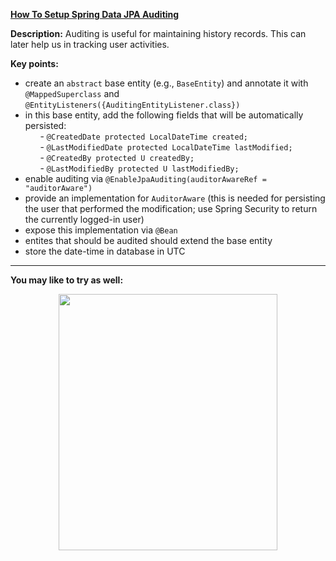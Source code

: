 **[How To Setup Spring Data JPA Auditing](https://github.com/AnghelLeonard/Hibernate-SpringBoot/tree/master/HibernateSpringBootAudit)**
 
**Description:** Auditing is useful for maintaining history records. This can later help us in tracking user activities. 
 
**Key points:**
- create an `abstract` base entity (e.g., `BaseEntity`) and annotate it with `@MappedSuperclass` and `@EntityListeners({AuditingEntityListener.class})`
- in this base entity, add the following fields that will be automatically persisted:\
     &nbsp;&nbsp;&nbsp;&nbsp;&nbsp;&nbsp;- `@CreatedDate protected LocalDateTime created;`\
     &nbsp;&nbsp;&nbsp;&nbsp;&nbsp;&nbsp;- `@LastModifiedDate protected LocalDateTime lastModified;`\
     &nbsp;&nbsp;&nbsp;&nbsp;&nbsp;&nbsp;- `@CreatedBy protected U createdBy;`\
     &nbsp;&nbsp;&nbsp;&nbsp;&nbsp;&nbsp;- `@LastModifiedBy protected U lastModifiedBy;`
- enable auditing via `@EnableJpaAuditing(auditorAwareRef = "auditorAware")`
- provide an implementation for `AuditorAware` (this is needed for persisting the user that performed the modification; use Spring Security to return the currently logged-in user)
- expose this implementation via `@Bean`
- entites that should be audited should extend the base entity
- store the date-time in database in UTC
          
-------------------------------

**You may like to try as well:**
<a href="https://leanpub.com/java-persistence-performance-illustrated-guide"><p align="center"><img src="https://github.com/AnghelLeonard/Hibernate-SpringBoot/blob/master/Java%20Persistence%20Performance%20Illustrated%20Guide.jpg" height="410" width="350"/></p></a>


